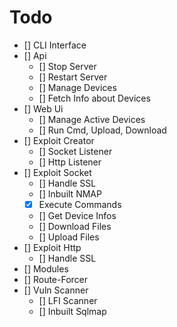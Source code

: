 # Todo
- [] CLI Interface
- [] Api
    - [] Stop Server
    - [] Restart Server
    - [] Manage Devices
    - [] Fetch Info about Devices
- [] Web Ui 
    - [] Manage Active Devices
    - [] Run Cmd, Upload, Download
- [] Exploit Creator
    - [] Socket Listener
    - [] Http Listener
- [] Exploit Socket
    - [] Handle SSL
    - [] Inbuilt NMAP
    - [x] Execute Commands
    - [] Get Device Infos
    - [] Download Files
    - [] Upload Files
- [] Exploit Http
    - [] Handle SSL
- [] Modules
- [] Route-Forcer
- [] Vuln Scanner
    - [] LFI Scanner
    - [] Inbuilt Sqlmap 

